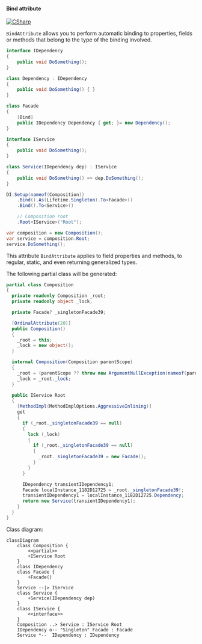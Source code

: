 #### Bind attribute

[![CSharp](https://img.shields.io/badge/C%23-code-blue.svg)](../tests/Pure.DI.UsageTests/Attributes/BindAttributeScenario.cs)

`BindAttribute` allows you to perform automatic binding to properties, fields or methods that belong to the type of the binding involved.


```c#
interface IDependency
{
    public void DoSomething();
}

class Dependency : IDependency
{
    public void DoSomething() { }
}

class Facade
{
    [Bind]
    public IDependency Dependency { get; }= new Dependency();
}

interface IService
{
    public void DoSomething();
}

class Service(IDependency dep) : IService
{
    public void DoSomething() => dep.DoSomething();
}

DI.Setup(nameof(Composition))
    .Bind().As(Lifetime.Singleton).To<Facade>()
    .Bind().To<Service>()

    // Composition root
    .Root<IService>("Root");

var composition = new Composition();
var service = composition.Root;
service.DoSomething();
```

This attribute `BindAttribute` applies to field properties and methods, to regular, static, and even returning generalized types.

The following partial class will be generated:

```c#
partial class Composition
{
  private readonly Composition _root;
  private readonly object _lock;

  private Facade? _singletonFacade39;

  [OrdinalAttribute(20)]
  public Composition()
  {
    _root = this;
    _lock = new object();
  }

  internal Composition(Composition parentScope)
  {
    _root = (parentScope ?? throw new ArgumentNullException(nameof(parentScope)))._root;
    _lock = _root._lock;
  }

  public IService Root
  {
    [MethodImpl(MethodImplOptions.AggressiveInlining)]
    get
    {
      if (_root._singletonFacade39 == null)
      {
        lock (_lock)
        {
          if (_root._singletonFacade39 == null)
          {
            _root._singletonFacade39 = new Facade();
          }
        }
      }

      IDependency transientIDependency1;
      Facade localInstance_1182D12725 = _root._singletonFacade39!;
      transientIDependency1 = localInstance_1182D12725.Dependency;
      return new Service(transientIDependency1);
    }
  }
}
```

Class diagram:

```mermaid
classDiagram
	class Composition {
		<<partial>>
		+IService Root
	}
	class IDependency
	class Facade {
		+Facade()
	}
	Service --|> IService
	class Service {
		+Service(IDependency dep)
	}
	class IService {
		<<interface>>
	}
	Composition ..> Service : IService Root
	IDependency o-- "Singleton" Facade : Facade
	Service *--  IDependency : IDependency
```

